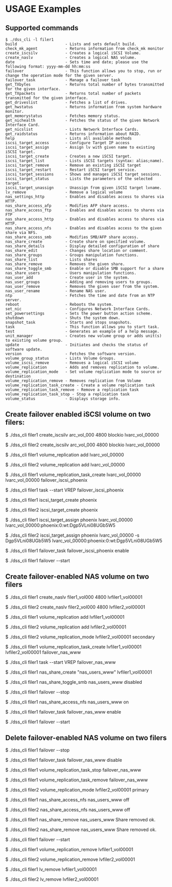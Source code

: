 USAGE Examples
==============


Supported commands
------------------

```
$ ./dss_cli -l filer1
build                     - Lists and sets default build.
check_mk_agent            - Returns information from check_mk monitor
create_iscsilv            - Creates a logical iSCSI Volume.
create_naslv              - Creates a logical NAS volume.
date                      - Sets time and date; please use the following format: yyyy-mm-dd hh:mm:ss
failover                  - This function allows you to stop, run or change the operation mode for the given server.
failover_task             - Manage a failover task
get_TXbytes               - Returns total number of bytes transmitted for the given interface.
get_TXpackets             - Returns total number of packets transmitted for the given interface.
get_driveslist            - Fetches a list of drives.
get_hwstatus              - Returns information from system hardware monitor.
get_memorystatus          - Fetches memory status.
get_nichealth             - Fetches the status of the given Network Interface Card.
get_nicslist              - Lists Network Interface Cards.
get_raidstatus            - Returns information about RAID.
help                      - Lists all available methods
iscsi_target_access       - Configure Target IP access
iscsi_target_assign       - Assign lv with given name to existing iSCSI target.
iscsi_target_create       - Creates a new iSCSI target.
iscsi_target_list         - Lists iSCSI targets (syntax: alias;name).
iscsi_target_remove       - Remove an existing iSCSI target
iscsi_target_restart      - Restart iSCSI target service.
iscsi_target_sessions     - Shows and manages iSCSI target sessions.
iscsi_target_status       - Lists the parameters of the selected target.
iscsi_target_unassign     - Unassign from given iSCSI target lvname.
lv_remove                 - Remove a logical volume
nas_settings_http         - Enables and disables access to shares via HTTP.
nas_share_access_afp      - Modifies AFP share access.
nas_share_access_ftp      - Enables and disables access to shares via FTP
nas_share_access_http     - Enables and disables access to shares via HTTP.
nas_share_access_nfs      - Enables and disables access to the given share via NFS.
nas_share_access_smb      - Modifies SMB/AFP share access.
nas_share_create          - Create share on specified volume.
nas_share_details         - Display detailed configuration of share
nas_share_edit            - Changes share location or comment.
nas_share_groups          - Groups manipulation functions.
nas_share_list            - Lists shares
nas_share_remove          - Removes the given share.
nas_share_toggle_smb      - Enable or disable SMB support for a share
nas_share_users           - Users manipulation functions.
nas_user_add              - Create user in the system.
nas_user_groups           - Adding and removing users to groups.
nas_user_remove           - Removes the given user from the system.
nas_user_rename           - Rename NAS user.
ntp                       - Fetches the time and date from an NTP server.
reboot                    - Reboots the system.
set_nic                   - Configures Network Interface Cards.
set_powersettings         - Sets the power button action scheme.
shutdown                  - Shuts the system down.
snapshot_task             - Starts and stops snapshots.
task                      - This function allows you to start task.
test                      - Generates an example of a help message.
unit_manager              - Creates new volume group or adds unit(s) to existing volume group.
update                    - Initiates and checks the status of software update.
version                   - Fetches the software version.
volume_group_status       - Lists Volume Groups.
volume_iscsi_remove       - Removes a logical iSCSI volume
volume_replication        - Adds and removes replication to volume.
volume_replication_mode   - Set volume replication mode to source or destination
volume_replication_remove - Removes replication from Volume
volume_replication_task_create - Create a volume replication task
volume_replication_task_remove - Remove a replication task
volume_replication_task_stop - Stop a replication task
volume_status             - Displays storage info.

```


Create failover enabled iSCSI volume on two filers:
---------------------------------------------------

$  ./dss_cli filer1 create_iscsilv arc_vol_000 4800 blockio
lvarc_vol_00000

$ ./dss_cli filer2 create_iscsilv arc_vol_000 4800 blockio
lvarc_vol_00000

$ ./dss_cli filer1 volume_replication add lvarc_vol_00000

$ ./dss_cli filer2 volume_replication add lvarc_vol_00000

$ ./dss_cli filer1 volume_replication_task_create lvarc_vol_00000 lvarc_vol_00000 failover_iscsi_phoenix

$ ./dss_cli filer1 task --start VREP failover_iscsi_phoenix

$ ./dss_cli filer1 iscsi_target_create phoenix

$ ./dss_cli filer2 iscsi_target_create phoenix

$ ./dss_cli filer1 iscsi_target_assign phoenix lvarc_vol_00000
lvarc_vol_00000:phoenix:0:wt:Dgp5VLni08UGb5W5

$ ./dss_cli filer2 iscsi_target_assign phoenix lvarc_vol_00000 -s Dgp5VLni08UGb5W5
lvarc_vol_00000:phoenix:0:wt:Dgp5VLni08UGb5W5

$ ./dss_cli filer1 failover_task failover_iscsi_phoenix enable

$ ./dss_cli filer1 failover --start


Create failover-enabled NAS volume on two filers
------------------------------------------------

$ ./dss_cli filer1 create_naslv filer1_vol000 4800
lvfiler1_vol00001

$ ./dss_cli filer2 create_naslv filer2_vol000 4800
lvfiler2_vol00001

$ ./dss_cli filer1 volume_replication add lvfiler1_vol00001

$ ./dss_cli filer2 volume_replication add lvfiler2_vol00001

$ ./dss_cli filer2 volume_replication_mode lvfiler2_vol00001 secondary

$ ./dss_cli filer1 volume_replication_task_create lvfiler1_vol00001 lvfiler2_vol00001 failover_nas_www

$ ./dss_cli filer1 task --start VREP failover_nas_www

$ ./dss_cli filer1 nas_share_create "nas_users_www" lvfiler1_vol00001

$ ./dss_cli filer1 nas_share_toggle_smb nas_users_www disabled

$ ./dss_cli filer1 failover --stop

$ ./dss_cli filer1 nas_share_access_nfs nas_users_www on

$ ./dss_cli filer1 failover_task failover_nas_www enable

$ ./dss_cli filer1 failover --start

Delete failover-enabled NAS volume on two filers
------------------------------------------------

$ ./dss_cli filer1 failover --stop

$ ./dss_cli filer1 failover_task failover_nas_www disable

$ ./dss_cli filer1 volume_replication_task_stop failover_nas_www

$  ./dss_cli filer1 volume_replication_task_remove failover_nas_www

$ ./dss_cli filer2 volume_replication_mode lvfiler2_vol00001 primary

$ ./dss_cli filer1 nas_share_access_nfs nas_users_www off

$ ./dss_cli filer2 nas_share_access_nfs nas_users_www off

$ ./dss_cli filer1 nas_share_remove nas_users_www
Share removed ok.

$ ./dss_cli filer2 nas_share_remove nas_users_www
Share removed ok.

$ ./dss_cli filer1 failover --start

$ ./dss_cli filer1 volume_replication_remove lvfiler1_vol00001

$ ./dss_cli filer2 volume_replication_remove lvfiler2_vol00001

$ ./dss_cli filer1 lv_remove lvfiler1_vol00001

$ ./dss_cli filer2 lv_remove lvfiler2_vol00001
